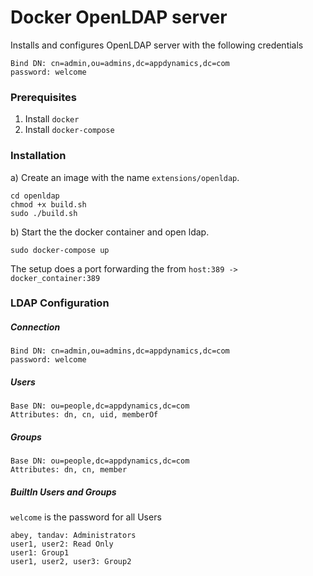 # Docker OpenLDAP server
Installs and configures OpenLDAP server with the following credentials

```
Bind DN: cn=admin,ou=admins,dc=appdynamics,dc=com
password: welcome
```
### Prerequisites
1. Install `docker`
2. Install `docker-compose`

### Installation
a) Create an image with the name `extensions/openldap`.
```
cd openldap
chmod +x build.sh
sudo ./build.sh
```
b) Start the the docker container and open ldap.
```
sudo docker-compose up
```
The setup does a port forwarding the from `host:389 -> docker_container:389`

### LDAP Configuration
##### Connection
```
Bind DN: cn=admin,ou=admins,dc=appdynamics,dc=com
password: welcome
```
##### Users
```
Base DN: ou=people,dc=appdynamics,dc=com
Attributes: dn, cn, uid, memberOf
```
##### Groups
```
Base DN: ou=people,dc=appdynamics,dc=com
Attributes: dn, cn, member
```
##### BuiltIn Users and Groups
`welcome` is the password for all Users
```
abey, tandav: Administrators
user1, user2: Read Only
user1: Group1
user1, user2, user3: Group2
```
